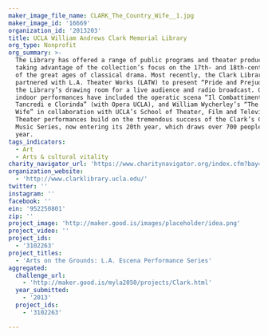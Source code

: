 ```yaml
---
maker_image_file_name: CLARK_The_Country_Wife__1.jpg
maker_image_id: '16669'
organization_id: '2013203'
title: UCLA William Andrews Clark Memorial Library
org_type: Nonprofit
org_summary: >-
  The Library has offered a range of public programs and theater productions,
  taking advantage of the collection’s focus on the 17th- and 18th-century, one
  of the great ages of classical drama. Most recently, the Clark Library
  partnered with L.A. Theater Works (LATW) to present “Pride and Prejudice” in
  the Library’s drawing room for a live audience and radio broadcast. Other
  indoor performances have included the operatic scena “Il Combattimento di
  Tancredi e Clorinda” (with Opera UCLA), and William Wycherley’s “The Country
  Wife” in collaboration with UCLA’s School of Theater, Film and Television.
  Theater performances build on the tremendous success of the Clark’s Chamber
  Music Series, now entering its 20th year, which draws over 700 people each
  year.
tags_indicators:
  - Art
  - Arts & cultural vitality
charity_navigator_url: 'https://www.charitynavigator.org/index.cfm?bay=search.profile&ein=952250801'
organization_website:
  - 'http://www.clarklibrary.ucla.edu/'
twitter: ''
instagram: ''
facebook: ''
ein: '952250801'
zip: ''
project_image: 'http://maker.good.is/images/placeholder/idea.png'
project_video: ''
project_ids:
  - '3102263'
project_titles:
  - 'Arts on the Grounds: L.A. Escena Performance Series'
aggregated:
  challenge_url:
    - 'http://maker.good.is/myla2050/projects/Clark.html'
  year_submitted:
    - '2013'
  project_ids:
    - '3102263'

---
```

